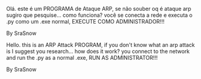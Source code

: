 Olá. este é um PROGRAMA de Ataque ARP, se não souber oq é ataque arp
sugiro que pesquise... como funciona? você se conecta a rede e executa o
.py como um .exe normal, EXECUTE COMO ADMINISTRADOR!!!

By SraSnow

Hello. this is an ARP Attack PROGRAM, if you don't know what an arp attack is
I suggest you research... how does it work? you connect to the network and run the
.py as a normal .exe, RUN AS ADMINISTRATOR!!!

By SraSnow
